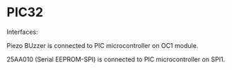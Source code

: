 # PIC32

Interfaces:

Piezo BUzzer is connected to PIC microcontroller on OC1 module.

25AA010 (Serial EEPROM-SPI) is connected to PIC microcontroller on SPI1.
